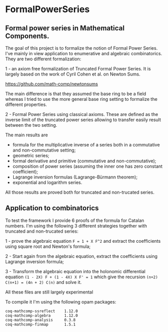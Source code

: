 # FormalPowerSeries

## Formal power series in Mathematical Components.

The goal of this project is to formalize the notion of Formal Power
Series. I've mainly in view application to enumerative and algebraic
combinatorics. They are two different formalization:

1 - an axiom free formalization of Truncated Formal Power Series. It is
largely based on the work of Cyril Cohen et al. on Newton Sums.

   https://github.com/math-comp/newtonsums

The main difference is that they assumed the base ring to be a field whereas I
tried to use the more general base ring setting to formalize the different
properties.

2 - Formal Power Series using classical axioms. These are defined as the
inverse limit of the truncated power series allowing to transfer easily result
between the two setting.

The main results are
- formula for the multiplicative inverse of a series both in a commutative and
  non-commutative setting;
- geometric series;
- formal derivative and primitive (commutative and non-commutative);
- composition of power series (assuming the inner one has zero constant
  coefficient);
- Lagrange inversion formulas (Lagrange-Bürmann theorem);
- exponential and logarithm series.

All those results are proved both for truncated and non-trucated series.


## Application to combinatorics

To test the framework I provide 6 proofs of the formula for Catalan
numbers. I'm using the following 3 different strategies together with
truncated and non-trucated series:

1 - prove the algebraic equation `F = 1 + X F^2` and extract the
coefficients using square root and Newton's formula;

2 - Start again from the algebraic equation, extract the coefficients
using Lagrange inversion formula;

3 - Transform the algebraic equation into the holonomic differential equation
 `(1 - 2X) F + (1 - 4X) X F' = 1` which give the recursion
 `(n+2) C(n+1) = (4n + 2) C(n)` and solve it.


All these files are still largely experimental

To compile it I'm using the following opam packages:
```
coq-mathcomp-ssreflect    1.12.0
coq-mathcomp-algebra      1.12.0
coq-mathcomp-analysis     0.3.8
coq-mathcomp-finmap       1.5.1
```


